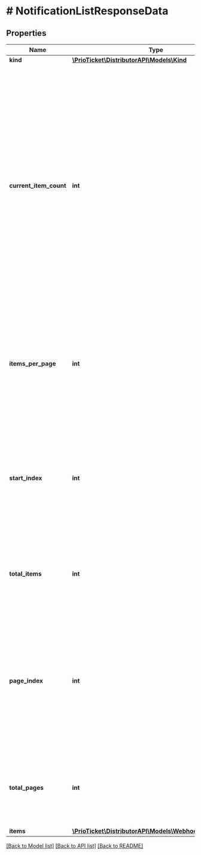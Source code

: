 # # NotificationListResponseData

## Properties

Name | Type | Description | Notes
------------ | ------------- | ------------- | -------------
**kind** | [**\PrioTicket\DistributorAPI\Models\Kind**](Kind.md) |  |
**current_item_count** | **int** | The number of items in this result set. Should be equivalent to items.length, and is provided as a convenience property. For example, suppose a developer requests a set of search items, and asks for 10 items per page. The total set of that search has 14 total items. The first page of items will have 10 items in it, so both &#x60;items_per_page&#x60; and &#x60;current_item_count&#x60; will equal \&quot;10\&quot;. The next page of items will have the remaining 4 items; &#x60;items_per_page&#x60; will still be \&quot;10\&quot;, but &#x60;current_item_count&#x60; will be \&quot;4\&quot;. |
**items_per_page** | **int** | The number of items in the result. This is not necessarily the size of the data.items array; if we are viewing the last page of items, the size of data.items may be less than &#x60;items_per_page&#x60;. However the size of data.items should not exceed &#x60;items_per_page&#x60;. |
**start_index** | **int** | The index of the first item in data.items. For consistency, &#x60;start_index&#x60; should be 1-based. For example, the first item in the first set of items should have a &#x60;start_index&#x60; of 1. If the user requests the next set of data, the &#x60;start_index&#x60; may be 10. |
**total_items** | **int** | The total number of items available in this set. For example, if a user has 100 blog posts, the response may only contain 10 items, but the &#x60;total_items&#x60; would be 100. |
**page_index** | **int** | The index of the current page of items. For consistency, &#x60;page_index&#x60; should be 1-based. For example, the first page of items has a &#x60;page_index&#x60; of 1. &#x60;page_index&#x60; can also be calculated from the item-based paging properties: &#x60;page_index&#x60; &#x3D; floor(&#x60;start_index&#x60; / &#x60;items_per_page&#x60;) + 1. |
**total_pages** | **int** | The total number of pages in the result set. &#x60;total_pages&#x60; can also be calculated from the item-based paging properties above: &#x60;total_pages&#x60; &#x3D; ceiling(&#x60;total_items&#x60; / &#x60;items_per_page&#x60;) |
**items** | [**\PrioTicket\DistributorAPI\Models\WebhookNotification[]**](WebhookNotification.md) | Notifications. |

[[Back to Model list]](../../README.md#models) [[Back to API list]](../../README.md#endpoints) [[Back to README]](../../README.md)
